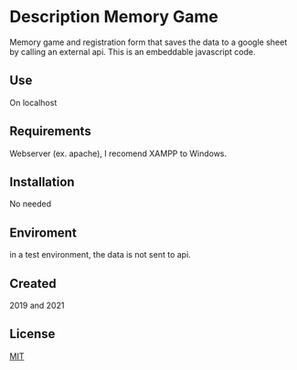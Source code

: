 # Description Memory Game 

Memory game and registration form that saves the data to a google sheet by calling an external api. This is an embeddable javascript code.

## Use

On localhost

## Requirements

Webserver (ex. apache), I recomend XAMPP to Windows. 

## Installation

No needed

## Enviroment

in a test environment, the data is not sent to api.

## Created

2019 and 2021

## License
[MIT](https://choosealicense.com/licenses/mit/)
